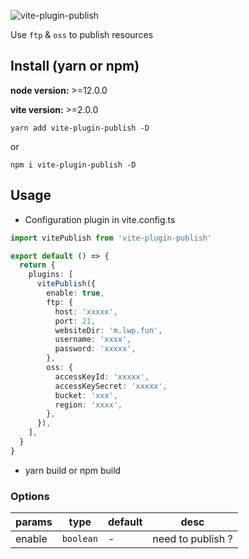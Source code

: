 ![vite-plugin-publish](https://cdn200.oss-cn-hangzhou.aliyuncs.com/md/vite-plugin-publish.png)

Use `ftp` & `oss` to publish resources

## Install (yarn or npm)

**node version:** >=12.0.0

**vite version:** >=2.0.0

```
yarn add vite-plugin-publish -D
```

or

```
npm i vite-plugin-publish -D
```

## Usage

- Configuration plugin in vite.config.ts

```ts
import vitePublish from 'vite-plugin-publish'

export default () => {
  return {
    plugins: [
      vitePublish({
        enable: true,
        ftp: {
          host: 'xxxxx',
          port: 21,
          websiteDir: 'm.lwp.fun',
          username: 'xxxx',
          password: 'xxxxx',
        },
        oss: {
          accessKeyId: 'xxxxx',
          accessKeySecret: 'xxxxx',
          bucket: 'xxx',
          region: 'xxxx',
        },
      }),
    ],
  }
}
```

- yarn build or npm build

### Options

| params | type      | default | desc              |
| ------ | --------- | ------- | ----------------- |
| enable | `boolean` | -       | need to publish ? |


